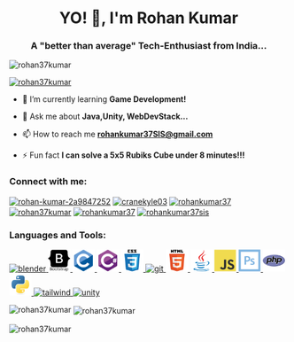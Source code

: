 <h1 align="center">YO! 👋, I'm Rohan Kumar</h1>
<h3 align="center">A "better than average" Tech-Enthusiast from India...</h3>

<p align="left"> <img src="https://komarev.com/ghpvc/?username=rohan37kumar&label=Profile%20views&color=0e75b6&style=flat" alt="rohan37kumar" /> </p>

<p align="left"> <a href="https://github.com/ryo-ma/github-profile-trophy"><img src="https://github-profile-trophy.vercel.app/?username=rohan37kumar" alt="rohan37kumar" /></a> </p>

- 🌱 I’m currently learning **Game Development!**

- 💬 Ask me about **Java,Unity, WebDevStack...**

- 📫 How to reach me **rohankumar37SIS@gmail.com**

- ⚡ Fun fact **I can solve a 5x5 Rubiks Cube under 8 minutes!!!**

<h3 align="left">Connect with me:</h3>
<p align="left">
<a href="https://linkedin.com/in/rohan-kumar-2a9847252" target="blank"><img align="center" src="https://raw.githubusercontent.com/rahuldkjain/github-profile-readme-generator/master/src/images/icons/Social/linked-in-alt.svg" alt="rohan-kumar-2a9847252" height="30" width="40" /></a>
<a href="https://instagram.com/cranekyle03" target="blank"><img align="center" src="https://raw.githubusercontent.com/rahuldkjain/github-profile-readme-generator/master/src/images/icons/Social/instagram.svg" alt="cranekyle03" height="30" width="40" /></a>
<a href="https://www.codechef.com/users/rohankumar37" target="blank"><img align="center" src="https://cdn.jsdelivr.net/npm/simple-icons@3.1.0/icons/codechef.svg" alt="rohankumar37" height="30" width="40" /></a>
<a href="https://www.hackerrank.com/rohan37kumar" target="blank"><img align="center" src="https://raw.githubusercontent.com/rahuldkjain/github-profile-readme-generator/master/src/images/icons/Social/hackerrank.svg" alt="rohan37kumar" height="30" width="40" /></a>
<a href="https://www.leetcode.com/rohankumar37" target="blank"><img align="center" src="https://raw.githubusercontent.com/rahuldkjain/github-profile-readme-generator/master/src/images/icons/Social/leet-code.svg" alt="rohankumar37" height="30" width="40" /></a>
<a href="https://auth.geeksforgeeks.org/user/rohankumar37sis" target="blank"><img align="center" src="https://raw.githubusercontent.com/rahuldkjain/github-profile-readme-generator/master/src/images/icons/Social/geeks-for-geeks.svg" alt="rohankumar37sis" height="30" width="40" /></a>
</p>

<h3 align="left">Languages and Tools:</h3>
<p align="left"> <a href="https://www.blender.org/" target="_blank" rel="noreferrer"> <img src="https://download.blender.org/branding/community/blender_community_badge_white.svg" alt="blender" width="40" height="40"/> </a> <a href="https://getbootstrap.com" target="_blank" rel="noreferrer"> <img src="https://raw.githubusercontent.com/devicons/devicon/master/icons/bootstrap/bootstrap-plain-wordmark.svg" alt="bootstrap" width="40" height="40"/> </a> <a href="https://www.cprogramming.com/" target="_blank" rel="noreferrer"> <img src="https://raw.githubusercontent.com/devicons/devicon/master/icons/c/c-original.svg" alt="c" width="40" height="40"/> </a> <a href="https://www.w3schools.com/cs/" target="_blank" rel="noreferrer"> <img src="https://raw.githubusercontent.com/devicons/devicon/master/icons/csharp/csharp-original.svg" alt="csharp" width="40" height="40"/> </a> <a href="https://www.w3schools.com/css/" target="_blank" rel="noreferrer"> <img src="https://raw.githubusercontent.com/devicons/devicon/master/icons/css3/css3-original-wordmark.svg" alt="css3" width="40" height="40"/> </a> <a href="https://git-scm.com/" target="_blank" rel="noreferrer"> <img src="https://www.vectorlogo.zone/logos/git-scm/git-scm-icon.svg" alt="git" width="40" height="40"/> </a> <a href="https://www.w3.org/html/" target="_blank" rel="noreferrer"> <img src="https://raw.githubusercontent.com/devicons/devicon/master/icons/html5/html5-original-wordmark.svg" alt="html5" width="40" height="40"/> </a> <a href="https://www.java.com" target="_blank" rel="noreferrer"> <img src="https://raw.githubusercontent.com/devicons/devicon/master/icons/java/java-original.svg" alt="java" width="40" height="40"/> </a> <a href="https://developer.mozilla.org/en-US/docs/Web/JavaScript" target="_blank" rel="noreferrer"> <img src="https://raw.githubusercontent.com/devicons/devicon/master/icons/javascript/javascript-original.svg" alt="javascript" width="40" height="40"/> </a> <a href="https://www.photoshop.com/en" target="_blank" rel="noreferrer"> <img src="https://raw.githubusercontent.com/devicons/devicon/master/icons/photoshop/photoshop-line.svg" alt="photoshop" width="40" height="40"/> </a> <a href="https://www.php.net" target="_blank" rel="noreferrer"> <img src="https://raw.githubusercontent.com/devicons/devicon/master/icons/php/php-original.svg" alt="php" width="40" height="40"/> </a> <a href="https://www.python.org" target="_blank" rel="noreferrer"> <img src="https://raw.githubusercontent.com/devicons/devicon/master/icons/python/python-original.svg" alt="python" width="40" height="40"/> </a> <a href="https://tailwindcss.com/" target="_blank" rel="noreferrer"> <img src="https://www.vectorlogo.zone/logos/tailwindcss/tailwindcss-icon.svg" alt="tailwind" width="40" height="40"/> </a> <a href="https://unity.com/" target="_blank" rel="noreferrer"> <img src="https://www.vectorlogo.zone/logos/unity3d/unity3d-icon.svg" alt="unity" width="40" height="40"/> </a> </p>

<p><img align="left" src="https://github-readme-stats.vercel.app/api/top-langs?username=rohan37kumar&show_icons=true&locale=en&layout=compact" alt="rohan37kumar" /></p>

<p>&nbsp;<img align="center" src="https://github-readme-stats.vercel.app/api?username=rohan37kumar&show_icons=true&locale=en" alt="rohan37kumar" /></p>

<p><img align="center" src="https://github-readme-streak-stats.herokuapp.com/?user=rohan37kumar&" alt="rohan37kumar" /></p>
